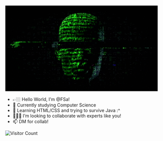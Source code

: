 ![](https://github.com/FSa-git/Images/blob/main/giphy.gif)

- 👉🏼 Hello World, I’m @FSa!
- 👀 Currently studying Computer Science
- 🌱 Learning HTML/CSS and trying to survive Java :^
- 👨🏻‍💻 I’m looking to collaborate with experts like you!
- 📫 DM for collab! 

![Visitor Count](https://github.com/FSa-git/count.svg)

<!---
FSa-git/FSa-git is a ✨ special ✨ repository because its `README.md` (this file) appears on your GitHub profile.
You can click the Preview link to take a look at your changes.
--->
